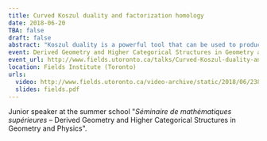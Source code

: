 ```yaml
---
title: Curved Koszul duality and factorization homology
date: 2018-06-20
TBA: false
draft: false
abstract: "Koszul duality is a powerful tool that can be used to produce resolutions of algebras in many contexts. In this talk, I explain how to use curved Koszul duality for algebras over unital operads to compute the factorization homology of a closed manifold with values in the algebra of polynomial functions on a standard shifted symplectic space."
event: Derived Geometry and Higher Categorical Structures in Geometry and Physics (junior speaker)
event_url: http://www.fields.utoronto.ca/talks/Curved-Koszul-duality-and-factorization-homology
location: Fields Institute (Toronto)
urls:
  video: http://www.fields.utoronto.ca/video-archive/static/2018/06/2388-18977/mergedvideo.ogv
  slides: fields.pdf
---
```


Junior speaker at the summer school "*Séminaire de mathématiques supérieures* – Derived Geometry and Higher Categorical Structures in Geometry and Physics".
